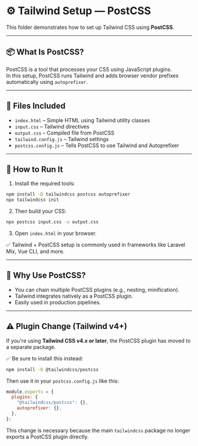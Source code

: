 # ⚙️ Tailwind Setup — PostCSS

This folder demonstrates how to set up Tailwind CSS using **PostCSS**.

---

## 📦 What Is PostCSS?

PostCSS is a tool that processes your CSS using JavaScript plugins.  
In this setup, PostCSS runs Tailwind and adds browser vendor prefixes automatically using `autoprefixer`.

---

## 📁 Files Included

- `index.html` – Simple HTML using Tailwind utility classes
- `input.css` – Tailwind directives
- `output.css` – Compiled file from PostCSS
- `tailwind.config.js` – Tailwind settings
- `postcss.config.js` – Tells PostCSS to use Tailwind and Autoprefixer

---

## 🚀 How to Run It

1. Install the required tools:

```bash
npm install -D tailwindcss postcss autoprefixer
npx tailwindcss init
```

2. Then build your CSS:

```bash
npx postcss input.css -o output.css
```

3. Open `index.html` in your browser.

✅ Tailwind + PostCSS setup is commonly used in frameworks like Laravel Mix, Vue CLI, and more.

---

## 🧠 Why Use PostCSS?

- You can chain multiple PostCSS plugins (e.g., nesting, minification).
- Tailwind integrates natively as a PostCSS plugin.
- Easily used in production pipelines.

---

## ⚠️ Plugin Change (Tailwind v4+)

If you're using **Tailwind CSS v4.x or later**, the PostCSS plugin has moved to a separate package.

✅ Be sure to install this instead:

```bash
npm install -D @tailwindcss/postcss
```

Then use it in your `postcss.config.js` like this:

```js
module.exports = {
  plugins: {
    "@tailwindcss/postcss": {},
    autoprefixer: {},
  },
};
```

This change is necessary because the main `tailwindcss` package no longer exports a PostCSS plugin directly.

